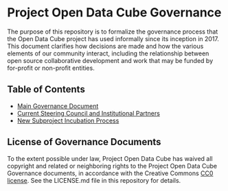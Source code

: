 # Project Open Data Cube Governance

The purpose of this repository is to formalize the governance process that the Open Data Cube project has used informally since its inception in 2017. This document clarifies how decisions are made and how the various elements of our community interact, including the relationship between open source collaborative development and work that may be funded by for-profit or non-profit entities.

## Table of Contents

* [Main Governance Document](governance.md)
* [Current Steering Council and Institutional Partners](people.md)
* [New Subproject Incubation Process](newsubprojects.md)

## License of Governance Documents

To the extent possible under law, Project Open Data Cube has waived all copyright and related or neighboring rights to the Project Open Data Cube Governance documents, in accordance with the Creative Commons [CC0 license](http://creativecommons.org/publicdomain/zero/1.0/).  See the LICENSE.md file in this repository for details.

